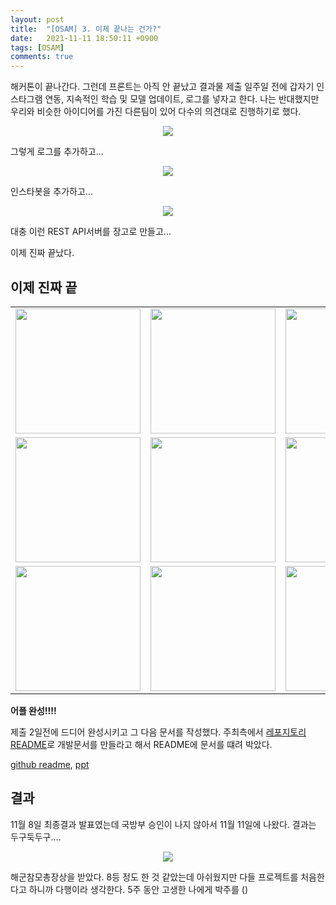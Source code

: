 ```yaml
---
layout: post
title:  "[OSAM] 3. 이제 끝나는 건가?"
date:   2021-11-11 18:50:11 +0900
tags: [OSAM]
comments: true
---
```


해커톤이 끝나간다. 그런데 프론트는 아직 안 끝났고 결과물 제출 일주일 전에 갑자기 인스타그램 연동, 지속적인 학습 및 모델 업데이트, 로그를 넣자고 한다.
나는 반대했지만 우리와 비슷한 아이디어를 가진 다른팀이 있어 다수의 의견대로 진행하기로 했다.

<p align='center'><img src='https://user-images.githubusercontent.com/86545225/137576790-1e7b5459-fdbd-4cc8-9e3b-d27a3bd3b1b4.jpg'></p>  

그렇게 로그를 추가하고...

<p align='center'><img src='https://user-images.githubusercontent.com/40621030/141277496-ceffd608-0249-485a-8cd0-3118a97544bd.PNG'></p>  

인스타봇을 추가하고...

<p align='center'><img src='https://user-images.githubusercontent.com/40621030/137886632-edd9ca08-831e-4b29-97da-62b6bae0982b.PNG'></p>  

대충 이런 REST API서버를 장고로 만들고...  

이제 진짜 끝났다.

## 이제 진짜 끝

<table>
 <tr>
  <td align='center'><img src="https://user-images.githubusercontent.com/86545225/137917096-372ec2f3-60ab-4e49-ab98-cb87ca96aa88.PNG" width="200"/></td>
  <td align='center'><img src="https://user-images.githubusercontent.com/86545225/137917134-a9d63375-3663-467a-8ea3-2d5a92950085.PNG" width="200"/></td>
  <td align='center'><img src="https://user-images.githubusercontent.com/86545225/137917734-1f88e1c0-5f2f-4f2e-a7f5-d3ddb3019b81.png" width="200"/></td>
 </tr>

 <tr>
  <td align='center'><img src="https://user-images.githubusercontent.com/86545225/137917171-afe0567c-4cc5-4bf7-84dd-862c1cec4819.PNG" width="200"/></td>
  <td align='center'><img src="https://user-images.githubusercontent.com/86545225/137919288-c90a06c7-c843-407f-ba5e-aed914cf3fd5.PNG" width="200"/></td>
  <td align='center'><img src="https://user-images.githubusercontent.com/86545225/137919350-567523d8-255e-466a-a834-12014eeb4679.PNG" width="200"/></td>
 </tr>

 <tr>
  <td align='center'><img src="https://user-images.githubusercontent.com/86545225/137919337-f2109767-9daa-427d-85f7-2dad831202db.png" width="200"/></td>
  <td align='center'><img src="https://user-images.githubusercontent.com/86545225/137919583-8a2fd884-c0c3-4bfb-8099-aeb03b7ce081.png" width="200"/></td>
  <td align='center'><img src="https://user-images.githubusercontent.com/86545225/137919328-6390d7ea-207c-49c9-a0b8-97c4eab44d47.PNG" width="200"/></td>
 </tr>
<table>
  
**어플 완성!!!!**  

제출 2일전에 드디어 완성시키고 그 다음 문서를 작성했다. 주최측에서 [레포지토리](https://github.com/osamhack2021/AI_APP_WEB_Canary_Canary) [README](https://github.com/osamhack2021/AI_APP_WEB_Canary_Canary)로 개발문서를 만들라고 해서 README에 문서를 떄려 박았다.


[github readme](https://github.com/osamhack2021/AI_APP_WEB_Canary_Canary), 
[ppt](https://docs.google.com/presentation/d/1s4Sa52awVV3G2vbk3Qd4I2jI2PlZm4a3-0RNrLDudvI/edit?usp=sharing)

## 결과
11월 8일 최종결과 발표였는데 국방부 승인이 나지 않아서 11월 11일에 나왔다.
결과는 두구둑두구....  
  
<p align='center'><img src='https://user-images.githubusercontent.com/40621030/141281402-ad7c28a5-3032-4564-a7f8-e7cf00cb7fa0.PNG'></p>  

해군참모총장상을 받았다. 8등 정도 한 것 같았는데 아쉬웠지만 다들 프로젝트를 처음한다고 하니까 다행이라 생각한다.
5주 동안 고생한 나에게 박주를 ()
